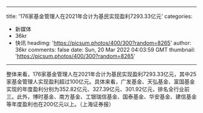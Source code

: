 
---
title: '176家基金管理人在2021年合计为基民实现盈利7293.33亿元'
categories: 
 - 新媒体
 - 36kr
 - 快讯
headimg: 'https://picsum.photos/400/300?random=8265'
author: 36kr
comments: false
date: Sun, 20 Mar 2022 04:03:59 GMT
thumbnail: 'https://picsum.photos/400/300?random=8265'
---

<div>   
整体来看，176家基金管理人在2021年合计为基民实现盈利7293.33亿元，其中25家基金管理人实现盈利超过100亿元。具体来看，广发基金、天弘基金、富国基金实现的年度盈利分别为352.82亿元、327.39亿元、301.92亿元，排名全行业前三。此外，博时基金、南方基金、工银瑞信基金、国泰基金、华安基金、建信基金等年度盈利也在200亿元以上。（上海证券报）  
</div>
            